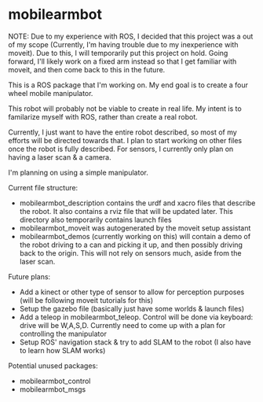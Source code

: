 # mobilearmbot

NOTE: Due to my experience with ROS, I decided that this project was a out of my scope (Currently, I'm having trouble due to my inexperience with moveit). Due to this, I will temporarily put this project on hold. Going forward, I'll likely work on a fixed arm instead so that I get familiar with moveit, and then come back to this in the future.

This is a ROS package that I'm working on. My end goal is to create a four wheel mobile manipulator.

This robot will probably not be viable to create in real life. My intent is to familarize myself with ROS, rather than
create a real robot.

Currently, I just want to have the entire robot described, so most of my efforts will be directed towards that. I plan to start
working on other files once the robot is fully described. For sensors, I currently only plan on having a laser scan & a camera. 

I'm planning on using a simple manipulator. 

Current file structure:
- mobilearmbot_description contains the urdf and xacro files that describe the robot. It also contains a rviz file that will be updated later. This directory also temporarily contains launch files
- mobilearmbot_moveit was autogenerated by the moveit setup assistant
- mobilearmbot_demos (currently working on this) will contain a demo of the robot driving to a can and picking it up, and then possibly driving back to the origin. This will not rely on sensors much, aside from the laser scan.


Future plans:
- Add a kinect or other type of sensor to allow for perception purposes (will be following moveit tutorials for this)
- Setup the gazebo file (basically just have some worlds & launch files)
- Add a teleop in mobilearmbot_teleop. Control will be done via keyboard: drive will be W,A,S,D. Currently need to come up with a plan for controlling the manipulator
- Setup ROS' navigation stack & try to add SLAM to the robot (I also have to learn how SLAM works)

Potential unused packages:
- mobilearmbot_control
- mobilearmbot_msgs
